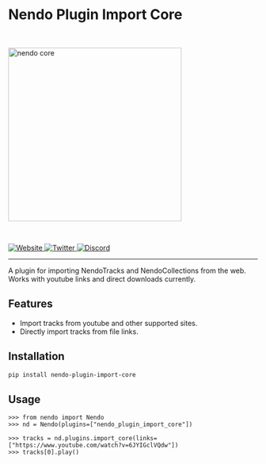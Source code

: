 # Nendo Plugin Import Core

<br>
<p align="left">
    <img src="https://okio.ai/docs/assets/nendo_core_logo.png" width="350" alt="nendo core">
</p>
<br>

<p align="left">
<a href="https://okio.ai" target="_blank">
    <img src="https://img.shields.io/website/https/okio.ai" alt="Website">
</a>
<a href="https://twitter.com/okio_ai" target="_blank">
    <img src="https://img.shields.io/twitter/url/https/twitter.com/okio_ai.svg?style=social&label=Follow%20%40okio_ai" alt="Twitter">
</a>
<a href="https://discord.gg/gaZMZKzScj" target="_blank">
    <img src="https://dcbadge.vercel.app/api/server/XpkUsjwXTp?compact=true&style=flat" alt="Discord">
</a>
</p>

---

A plugin for importing NendoTracks and NendoCollections from the web. Works with youtube links and direct downloads currently.

## Features

- Import tracks from youtube and other supported sites. 
- Directly import tracks from file links.

## Installation

```bash
pip install nendo-plugin-import-core
```

## Usage
```pycon
>>> from nendo import Nendo
>>> nd = Nendo(plugins=["nendo_plugin_import_core"])

>>> tracks = nd.plugins.import_core(links=["https://www.youtube.com/watch?v=6JYIGclVQdw"])
>>> tracks[0].play()
```

    